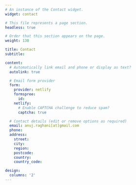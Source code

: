 ```yaml
---
# An instance of the Contact widget.
widget: contact

# This file represents a page section.
headless: true

# Order that this section appears on the page.
weight: 130

title: Contact
subtitle:

content:
  # Automatically link email and phone or display as text?
  autolink: true

  # Email form provider
  form:
    provider: netlify
    formspree:
      id:
    netlify:
      # Enable CAPTCHA challenge to reduce spam?
      captcha: true

  # Contact details (edit or remove options as required)
  email: anuj.raghani[at]gmail.com
  phone: 
  address:
    street: 
    city: 
    region: 
    postcode: 
    country: 
    country_code: 

design:
  columns: '2'
---
```

